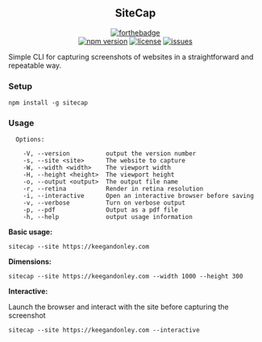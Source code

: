 
<div align="center">

## SiteCap
[![forthebadge](https://forthebadge.com/images/badges/powered-by-electricity.svg)](https://forthebadge.com)
<br />
[![npm version](https://badge.fury.io/js/sitecap.svg)](https://badge.fury.io/js/sitecap)
[![license](https://img.shields.io/npm/l/sitecap.svg)](https://img.shields.io/npm/l/sitecap.svg)
[![issues](https://img.shields.io/github/issues/keegandonley/sitecap.svg)](https://img.shields.io/github/issues/keegandonley/sitecap.svg)
</div>

Simple CLI for capturing screenshots of websites in a straightforward and repeatable way.

### Setup

```
npm install -g sitecap
```

### Usage
```
  Options:

    -V, --version          output the version number
    -s, --site <site>      The website to capture
    -W, --width <width>    The viewport width
    -H, --height <height>  The viewport height
    -o, --output <output>  The output file name
    -r, --retina           Render in retina resolution
    -i, --interactive      Open an interactive browser before saving
    -v, --verbose          Turn on verbose output
    -p, --pdf              Output as a pdf file
    -h, --help             output usage information
```
**Basic usage:**
```
sitecap --site https://keegandonley.com
```
**Dimensions:**
```
sitecap --site https://keegandonley.com --width 1000 --height 300
```

**Interactive:**

Launch the browser and interact with the site before capturing the screenshot
```
sitecap --site https://keegandonley.com --interactive
```
